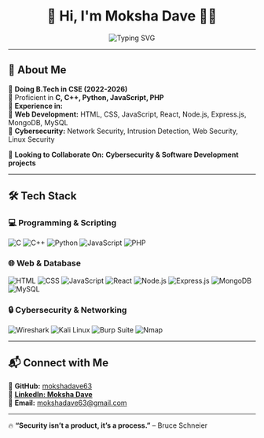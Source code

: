 <h1 align="center">🚀 Hi, I'm Moksha Dave 👸🏻</h1>

<p align="center">
  <img src="https://readme-typing-svg.demolab.com?font=Fira+Code&duration=3000&pause=1000&color=37F7F7&center=true&vCenter=true&multiline=true&width=700&height=80&lines=Cybersecurity+Enthusiast+%7C+Developer+%7C+Tech+Explorer;Passionate+about+Network+Security+%7C+Intrusion+Detection+Systems" alt="Typing SVG" />
</p>

---

## 🚀 About Me  
🔹 **Doing B.Tech in CSE (2022-2026)**  
🔹 Proficient in **C, C++, Python, JavaScript, PHP**  
🔹 **Experience in:**  
🔹 **Web Development:** HTML, CSS, JavaScript, React, Node.js, Express.js, MongoDB, MySQL  
🔹 **Cybersecurity:** Network Security, Intrusion Detection, Web Security, Linux Security   

🔹 **Looking to Collaborate On:** **Cybersecurity & Software Development projects**  

---

## 🛠 Tech Stack  
### **💻 Programming & Scripting**
![C](https://img.shields.io/badge/-C-00599C?style=flat&logo=c&logoColor=white)
![C++](https://img.shields.io/badge/-C++-00599C?style=flat&logo=c%2B%2B&logoColor=white)
![Python](https://img.shields.io/badge/-Python-3776AB?style=flat&logo=python&logoColor=white)
![JavaScript](https://img.shields.io/badge/-JavaScript-F7DF1E?style=flat&logo=javascript&logoColor=black)
![PHP](https://img.shields.io/badge/-PHP-777BB4?style=flat&logo=php&logoColor=white)

### **🌐 Web & Database**
![HTML](https://img.shields.io/badge/-HTML5-E34F26?style=flat&logo=html5&logoColor=white)
![CSS](https://img.shields.io/badge/-CSS3-1572B6?style=flat&logo=css3&logoColor=white)
![JavaScript](https://img.shields.io/badge/-JavaScript-F7DF1E?style=flat&logo=javascript&logoColor=black)
![React](https://img.shields.io/badge/-React-61DAFB?style=flat&logo=react&logoColor=white)
![Node.js](https://img.shields.io/badge/-Node.js-339933?style=flat&logo=node.js&logoColor=white)
![Express.js](https://img.shields.io/badge/-Express.js-000000?style=flat&logo=express&logoColor=white)
![MongoDB](https://img.shields.io/badge/-MongoDB-47A248?style=flat&logo=mongodb&logoColor=white)
![MySQL](https://img.shields.io/badge/-MySQL-4479A1?style=flat&logo=mysql&logoColor=white)

### **🔒 Cybersecurity & Networking**
![Wireshark](https://img.shields.io/badge/-Wireshark-1679A7?style=flat&logo=wireshark&logoColor=white)
![Kali Linux](https://img.shields.io/badge/-Kali_Linux-557C94?style=flat&logo=kali-linux&logoColor=white)
![Burp Suite](https://img.shields.io/badge/-Burp_Suite-FF8000?style=flat&logo=burp-suite&logoColor=white)
![Nmap](https://img.shields.io/badge/-Nmap-0042A5?style=flat&logo=nmap&logoColor=white)

---

## 📬 Connect with Me  
🔗 **GitHub:** [mokshadave63](https://github.com/mokshadave63)  
🔗 **[LinkedIn: Moksha Dave](https://www.linkedin.com/in/moksha-dave/)**  
📧 **Email:** mokshadave63@gmail.com  

---

🔥 **“Security isn’t a product, it’s a process.”** – Bruce Schneier  
